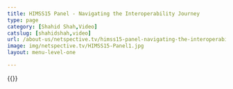 ```yaml
---
title: HIMSS15 Panel - Navigating the Interoperability Journey
type: page
category: [Shahid Shah,Video]
catslug: [shahidshah,video]
url: /about-us/netspective.tv/himss15-panel-navigating-the-interoperability-journey/
image: img/netspective.tv/HIMSS15-Panel1.jpg
layout: menu-level-one

---
```


{{<youtube JNrVGMhRAe4>}}

